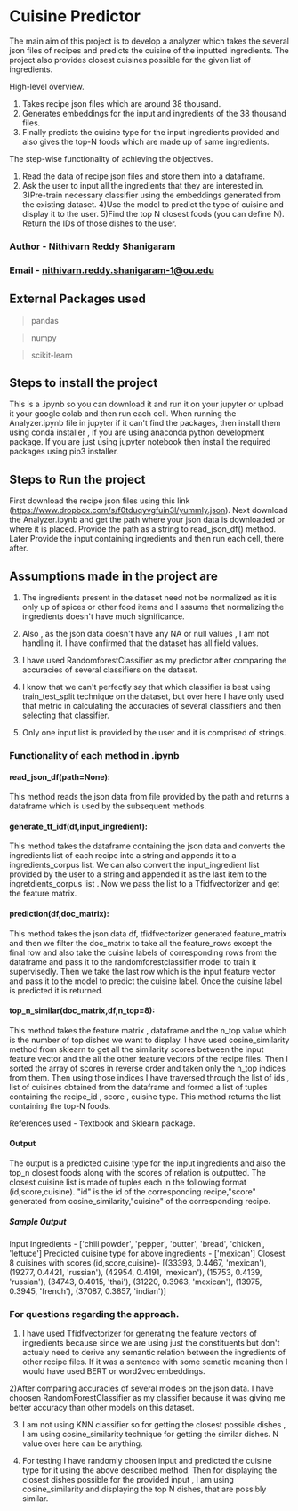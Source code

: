 # Cuisine Predictor

The main aim of this project is to develop a analyzer which takes the several json files of recipes and predicts the cuisine of the inputted ingredients. The project also provides closest cuisines possible for the given list of ingredients.

High-level overview.
1) Takes recipe json files which are around 38 thousand.
2) Generates embeddings for the input and ingredients of the 38 thousand files.
3) Finally predicts the cuisine type for the input ingredients provided and also gives the top-N foods which are made up of same ingredients.

The step-wise functionality of achieving the objectives.
1) Read the data of recipe json files and store them into a dataframe.
2) Ask the user to input all the ingredients that they are interested in.
3)Pre-train necessary classifier using the embeddings generated from the existing dataset.
4)Use the model to predict the type of cuisine and display it to the user.
5)Find the top N closest foods (you can define N). Return the IDs of those dishes to the user.

### Author - Nithivarn Reddy Shanigaram 

### Email - nithivarn.reddy.shanigaram-1@ou.edu

## External Packages used 

> pandas

> numpy

> scikit-learn


## Steps to install the project

This is a .ipynb so you can download it and run it on your jupyter or upload it your google colab and then run each cell.
When running the Analyzer.ipynb file in jupyter if it can't find the packages, then install them using conda installer , if you are using anaconda python development package.
If you are just using jupyter notebook then install the required packages using pip3 installer.

## Steps to Run the project
First download the recipe json files using this link (https://www.dropbox.com/s/f0tduqyvgfuin3l/yummly.json).
Next download the Analyzer.ipynb and get the path where your json data is downloaded or where it is placed.
Provide the path as a string to read_json_df() method.
Later Provide the input containing ingredients and then run each cell, there after.

## Assumptions made in the project are

1) The ingredients present in the dataset need not be normalized as it is only up of spices or other food items and I assume that normalizing the ingredients doesn't have much significance.

2) Also , as the json data doesn't have any NA or null values , I am not handling it. I have confirmed that the dataset has all field values. 

3) I have used RandomforestClassifier as my predictor after comparing the accuracies of several classifiers on the dataset.

4) I know that we can't perfectly say that which classifier is best using train_test_split technique on the dataset, but over here I have only used that metric in calculating the accuracies of several classifiers and then selecting that classifier.

5) Only one input list is provided by the user and it is comprised of strings.

### Functionality of each method in .ipynb

#### read_json_df(path=None):
This method reads the json data from file provided by the path and returns a dataframe which is used by the subsequent methods.
    
#### generate_tf_idf(df,input_ingredient):
This method takes the dataframe containing the json data and converts the ingredients list of each recipe into a string and appends it to a ingredients_corpus list. We can also convert the input_ingredient list provided by the user to a string and appended it as the last item to the ingretdients_corpus list . Now we pass the list to a Tfidfvectorizer and get the feature matrix.

#### prediction(df,doc_matrix):
This method takes the json data df, tfidfvectorizer generated feature_matrix and then we filter the doc_matrix to take all the feature_rows except the final row and also take the cuisine labels of corresponding rows from the dataframe and pass it to the randomforestclassifier model to train it supervisedly. Then we take the last row which is the input feature vector and pass it to the model to predict the cuisine label. Once the cuisine label is predicted it is returned.

#### top_n_similar(doc_matrix,df,n_top=8):
This method takes the feature matrix , dataframe and the n_top value which is the number of top dishes we want to display.
I have used cosine_similarity method from sklearn to get all the similarity scores between the input feature vector and the all the other feature vectors of the recipe files. Then I sorted the array of scores in reverse order and taken only the n_top indices from them. Then using those indices I have traversed through the list of ids , list of cuisines obtained from the dataframe and formed a list of tuples containing the recipe_id , score , cuisine type. This method returns the list containing the top-N foods.

References used - Textbook and Sklearn package.

#### Output

The output is a predicted cuisine type for the input ingredients and also the top_n closest foods along with the scores of relation is outputted. The closest cuisine list is made of tuples each in the following format (id,score,cuisine). "id" is the id of the corresponding recipe,"score" generated from cosine_similarity,"cuisine" of the corresponding recipe.

##### Sample Output
Input Ingredients -  ['chili powder', 'pepper', 'butter', 'bread', 'chicken', 'lettuce']
Predicted cuisine type for above ingredients - ['mexican']
Closest 8 cuisines with scores (id,score,cuisine)- [(33393, 0.4467, 'mexican'), (19277, 0.4421, 'russian'), (42954, 0.4191, 'mexican'), (15753, 0.4139, 'russian'), (34743, 0.4015, 'thai'), (31220, 0.3963, 'mexican'), (13975, 0.3945, 'french'), (37087, 0.3857, 'indian')]

### For questions regarding the approach.

1) I have used Tfidfvectorizer for generating the feature vectors of ingredients because since we are using just the constituents but don't actualy need to derive any semantic relation between the ingredients of other recipe files.
If it was a sentence with some sematic meaning then I would have used BERT or word2vec embeddings.

2)After comparing accuracies of several models on the json data. I have choosen RandomForestClassifier as my classifier because it was giving me better accuracy than other models on this dataset.

3) I am not using KNN classifier so for getting the closest possible dishes , I am using cosine_similarity technique  for getting the similar dishes. N value over here can be anything.

4) For testing I have randomly choosen input and predicted the cuisine type for it using the above described method.
Then for displaying the closest dishes possible for the provided input , I am using cosine_similarity and displaying the top N dishes, that are possibly similar.
